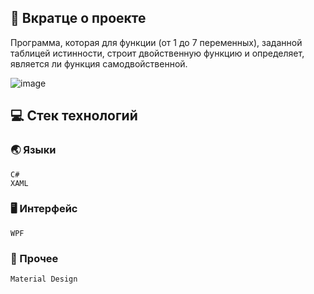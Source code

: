 ## :bookmark_tabs: Вкратце о проекте
Программа, которая для функции (от 1 до 7 переменных), заданной таблицей истинности, строит двойственную функцию и определяет, является ли функция самодвойственной.

![image](https://user-images.githubusercontent.com/86602542/169484393-c8e20c29-a280-4f62-8bbe-463e2f03c8d5.png)
## :computer: Стек технологий
### :earth_asia: Языки
```
C#
XAML
```
### :desktop_computer: Интерфейс
```
WPF
```
### :scroll: Прочее
```
Material Design
```
